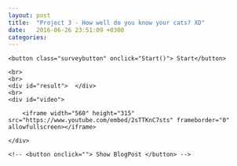 ```yaml
---
layout: post
title:  "Project 3 - How well do you know your cats? XD"
date:   2016-06-26 23:51:09 +0300
categories: 
---
```

<div class="survey">

	
	<button class="surveybutton" onclick="Start()"> Start</button> 

	<br>
	<br>
	<div id="result">  </div>
	<br>
	<div id="video">

		<iframe width="560" height="315" src="https://www.youtube.com/embed/2sTTKnC7sts" frameborder="0" allowfullscreen></iframe>

	</div>

	<!-- <button onclick=""> Show BlogPost </button> -->

</div>

